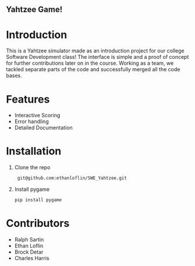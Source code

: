 
## Yahtzee Game!

# Introduction
This is a Yahtzee simulator made as an introduction project for our college Software Development class! The interface is simple and a proof of concept for further contributions later on in the course.
Working as a team, we tackled separate parts of the code and successfully merged all the code bases.

# Features
- Interactive Scoring
- Error handling
- Detailed Documentation

# Installation
1. Clone the repo
   ```sh
    git@github.com:ethanloflin/SWE_Yahtzee.git
2. Install pygame
   ```sh
   pip install pygame
   
# Contributors
- Ralph Sartin
- Ethan Loflin
- Brock Detar
- Charles Harris
